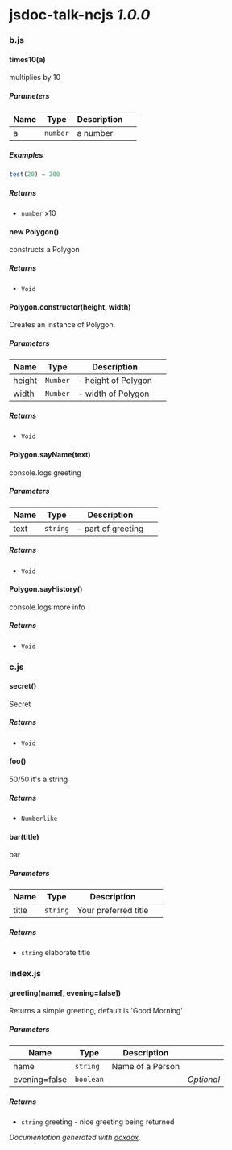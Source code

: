 # jsdoc-talk-ncjs *1.0.0*



### b.js


#### times10(a) 

multiplies by 10




##### Parameters

| Name | Type | Description |  |
| ---- | ---- | ----------- | -------- |
| a | `number`  | a number | &nbsp; |




##### Examples

```javascript
test(20) = 200
```


##### Returns


- `number`  x10



#### new Polygon() 

constructs a Polygon






##### Returns


- `Void`



#### Polygon.constructor(height, width) 

Creates an instance of Polygon.




##### Parameters

| Name | Type | Description |  |
| ---- | ---- | ----------- | -------- |
| height | `Number`  | - height of Polygon | &nbsp; |
| width | `Number`  | - width of Polygon | &nbsp; |




##### Returns


- `Void`



#### Polygon.sayName(text) 

console.logs greeting




##### Parameters

| Name | Type | Description |  |
| ---- | ---- | ----------- | -------- |
| text | `string`  | - part of greeting | &nbsp; |




##### Returns


- `Void`



#### Polygon.sayHistory() 

console.logs more info






##### Returns


- `Void`




### c.js


#### secret() 

Secret






##### Returns


- `Void`



#### foo() 

50/50 it's a string






##### Returns


- `Numberlike`  



#### bar(title) 

bar




##### Parameters

| Name | Type | Description |  |
| ---- | ---- | ----------- | -------- |
| title | `string`  | Your preferred title | &nbsp; |




##### Returns


- `string`  elaborate title




### index.js


#### greeting(name[, evening&#x3D;false]) 

Returns a simple greeting, default is 'Good Morning'




##### Parameters

| Name | Type | Description |  |
| ---- | ---- | ----------- | -------- |
| name | `string`  | Name of a Person | &nbsp; |
| evening&#x3D;false | `boolean`  |  | *Optional* |




##### Returns


- `string`  greeting - nice greeting being returned




*Documentation generated with [doxdox](https://github.com/neogeek/doxdox).*
